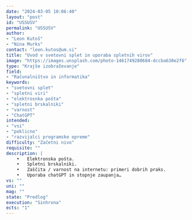 ```yaml
---
date: "2024-03-05 10:06:40"
layout: "post"
id: "USSUSV"
permalink: "USSUSV"
author:
- "Leon Kutoš"
- "Nina Murks"
contact: "leon.kutos@um.si"
title: "Uvod v svetovni splet in uporaba spletnih virov"
image: "https://images.unsplash.com/photo-1461749280684-dccba630e2f6"
type: "Krajše izobraževanje"
field:
- "Računalništvo in informatika"
keywords:
- "svetovni splet"
- "spletni viri"
- "elektrosnka pošta"
- "spletni brskalniki"
- "varnost"
- "ChatGPT"
intended:
- "vsi"
- "poklicno"
- "razvijalci programske opreme"
difficulty: "Začetni nivo"
requisite: ""
description: |
    •	Elektronska pošta.
    •	Spletni brskalniki.
    •	Zaščita / varnost na internetu: primeri dobrih praks.
    •	Uporaba chatGPT in stopnje zaupanja…
vs: ""
uni: ""
mag: ""
state: "Predlog"
execution: "Sinhrona"
ects: "1"
---
```

